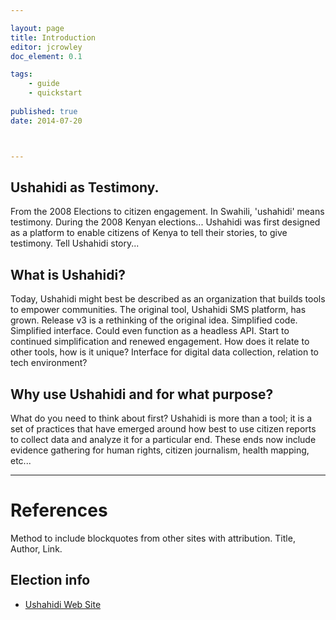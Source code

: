 ```yaml
---

layout: page
title: Introduction
editor: jcrowley
doc_element: 0.1

tags:
	- guide
	- quickstart
	
published: true
date: 2014-07-20



---
```


## Ushahidi as Testimony.

From the 2008 Elections to citizen engagement. In Swahili, 'ushahidi' means testimony. During the 2008 Kenyan elections... Ushahidi was first designed as a platform to enable citizens of Kenya to tell their stories, to give testimony. Tell Ushahidi story...

## What is Ushahidi?

Today, Ushahidi might best be described as an organization that builds tools to empower communities. The original tool, Ushahidi SMS platform, has grown. Release v3 is a rethinking of the original idea. Simplified code. Simplified interface. Could even function as a headless API. Start to continued simplification and renewed engagement. How does it relate to other tools, how is it unique? Interface for digital data collection, relation to tech environment?

## Why use Ushahidi and for what purpose?

What do you need to think about first? Ushahidi is more than a tool; it is a set of practices that have emerged around how best to use citizen reports to collect data and analyze it for a particular end. These ends now include evidence gathering for human rights, citizen journalism, health mapping, etc...

---

# References
Method to include blockquotes from other sites with attribution. Title, Author, Link.

## Election info
* [Ushahidi Web Site](http://ushahidi.com)


